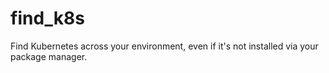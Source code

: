 # find_k8s
Find Kubernetes across your environment, even if it's not installed via your package manager.
